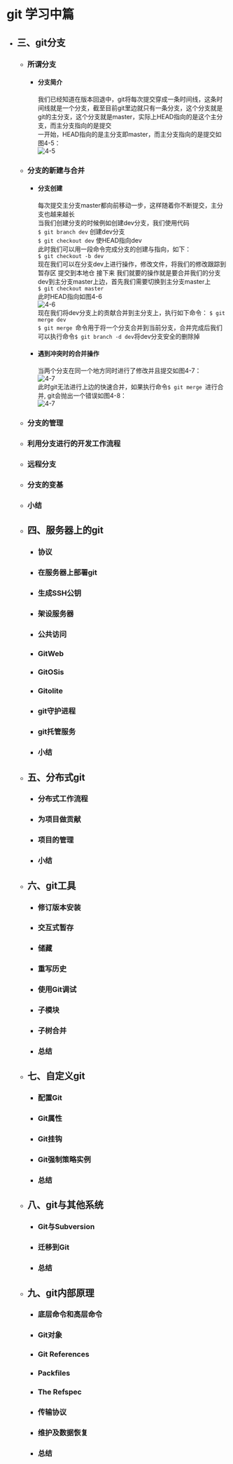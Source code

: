 # git 学习中篇
 - ## 三、git分支
     - ### 所谓分支
       - #### 分支简介
         我们已经知道在版本回退中，git将每次提交穿成一条时间线，这条时间线就是一个分支，截至目前git里边就只有一条分支，这个分支就是git的主分支，这个分支就是master，实际上HEAD指向的是这个主分支，而主分支指向的是提交<br>
         一开始，HEAD指向的是主分支即master，而主分支指向的是提交如图4-5：<br>
         ![4-5](../assets/0405.png '4-5')<br>
     - ### 分支的新建与合并
       - #### 分支创建
         每次提交主分支master都向前移动一步，这样随着你不断提交，主分支也越来越长<br>
         当我们创建分支的时候例如创建dev分支，我们使用代码<br>
         `$ git branch dev` 创建dev分支<br>
         `$ git checkout dev` 使HEAD指向dev<br>
         此时我们可以用一段命令完成分支的创建与指向，如下：<br>
         `$ git checkout -b dev`<br>
         现在我们可以在分支dev上进行操作，修改文件，将我们的修改跟踪到暂存区 提交到本地仓 接下来  我们就要的操作就是要合并我们的分支dev到主分支master上边，首先我们需要切换到主分支master上<br>
         `$ git checkout master`<br>
         此时HEAD指向如图4-6<br>
         ![4-6](../assets/0406.png '4-6')<br>
         现在我们将dev分支上的贡献合并到主分支上，执行如下命令：
         `$ git merge dev`<br>
         `$ git merge `命令用于将一个分支合并到当前分支，合并完成后我们可以执行命令`$ git branch -d dev`将dev分支安全的删除掉
       - #### 遇到冲突时的合并操作
         当两个分支在同一个地方同时进行了修改并且提交如图4-7：<br>
         ![4-7](../assets/0407.png '4-7')<br>
         此时git无法进行上边的快速合并，如果执行命令`$ git merge `进行合并, git会抛出一个错误如图4-8：<br>
         ![4-7](../assets/0408.png)<br>
     - ### 分支的管理
     - ### 利用分支进行的开发工作流程
     - ### 远程分支
     - ### 分支的变基
     - ### 小结
   - ## 四、服务器上的git
     - ### 协议
     - ### 在服务器上部署git
     - ### 生成SSH公钥
     - ### 架设服务器
     - ### 公共访问
     - ### GitWeb
     - ### GitOSis
     - ### Gitolite
     - ### git守护进程
     - ### git托管服务
     - ### 小结
   - ## 五、分布式git
     - ### 分布式工作流程
     - ### 为项目做贡献
     - ### 项目的管理
     - ### 小结
   - ## 六、git工具
     - ### 修订版本安装
     - ### 交互式暂存
     - ### 储藏
     - ### 重写历史
     - ### 使用Git调试
     - ### 子模块
     - ### 子树合并
     - ### 总结
   - ## 七、自定义git
     - ### 配置Git
     - ### Git属性
     - ### Git挂钩
     - ### Git强制策略实例
     - ### 总结
   - ## 八、git与其他系统
     - ### Git与Subversion
     - ### 迁移到Git
     - ### 总结
   - ## 九、git内部原理
     - ### 底层命令和高层命令
     - ### Git对象
     - ### Git References
     - ### Packfiles
     - ### The Refspec
     - ### 传输协议
     - ### 维护及数据恢复
     - ### 总结